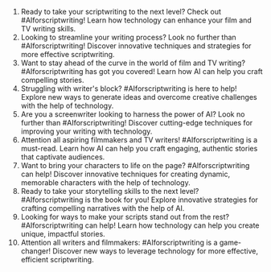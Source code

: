 1. Ready to take your scriptwriting to the next level? Check out #AIforscriptwriting! Learn how technology can enhance your film and TV writing skills.
2. Looking to streamline your writing process? Look no further than #AIforscriptwriting! Discover innovative techniques and strategies for more effective scriptwriting.
3. Want to stay ahead of the curve in the world of film and TV writing? #AIforscriptwriting has got you covered! Learn how AI can help you craft compelling stories.
4. Struggling with writer's block? #AIforscriptwriting is here to help! Explore new ways to generate ideas and overcome creative challenges with the help of technology.
5. Are you a screenwriter looking to harness the power of AI? Look no further than #AIforscriptwriting! Discover cutting-edge techniques for improving your writing with technology.
6. Attention all aspiring filmmakers and TV writers! #AIforscriptwriting is a must-read. Learn how AI can help you craft engaging, authentic stories that captivate audiences.
7. Want to bring your characters to life on the page? #AIforscriptwriting can help! Discover innovative techniques for creating dynamic, memorable characters with the help of technology.
8. Ready to take your storytelling skills to the next level? #AIforscriptwriting is the book for you! Explore innovative strategies for crafting compelling narratives with the help of AI.
9. Looking for ways to make your scripts stand out from the rest? #AIforscriptwriting can help! Learn how technology can help you create unique, impactful stories.
10. Attention all writers and filmmakers: #AIforscriptwriting is a game-changer! Discover new ways to leverage technology for more effective, efficient scriptwriting.
